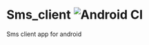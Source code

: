 # Sms_client ![Android CI](https://github.com/Bik-KrlvnOrg/sms_client/workflows/Android%20CI/badge.svg)
Sms client app for android
